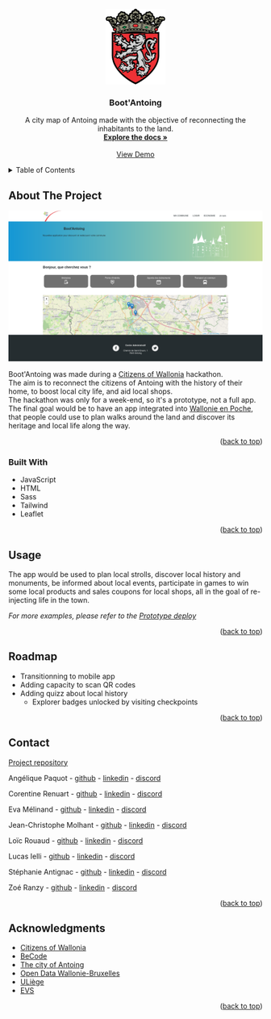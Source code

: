<div id="top"></div>



<!-- PROJECT LOGO -->
<br />
<div align="center">
  <img src="./docs/media/antoing.png" alt="Antoing armories" height="150px">

  <h3>Boot'Antoing</h3>

  <p>
    A city map of Antoing made with the objective of reconnecting the inhabitants to the land.  
    <br />
    <a href=https://github.com/JeanChristopheM/wallonia/tree/master/docs><strong>Explore the docs »</strong></a>
    <br />
    <br />
    <a href="https://jeanchristophem.github.io/wallonia/">View Demo</a>
  </p>
</div>



<!-- TABLE OF CONTENTS -->
<details>
  <summary>Table of Contents</summary>
  <ol>
    <li>
      <a href="#about-the-project">About The Project</a>
      <ul>
        <li><a href="#built-with">Built With</a></li>
      </ul>
    </li>
    <li><a href="#usage">Usage</a></li>
    <li><a href="#roadmap">Roadmap</a></li>
    <li><a href="#contact">Contact</a></li>
    <li><a href="#acknowledgments">Acknowledgments</a></li>
  </ol>
</details>



<!-- ABOUT THE PROJECT -->
## About The Project

[![Boot'Antoing Screen Shot][bootantoing-screenshot]](https://jeanchristophem.github.io/wallonia/)

Boot'Antoing was made during a [Citizens of Wallonia](https://www.citizensofwallonia.be/) hackathon.   
The aim is to reconnect the citizens of Antoing with the history of their home, to boost local city life, and aid local shops.  
The hackathon was only for a week-end, so it's a prototype, not a full app. The final goal would be to have an app integrated into [Wallonie en Poche](https://wallonie.enpoche.be/wallonie), that people could use to plan walks around the land and discover its heritage and local life along the way.

<p align="right">(<a href="#top">back to top</a>)</p>

### Built With

* JavaScript
* HTML
* Sass
* Tailwind
* Leaflet

<p align="right">(<a href="#top">back to top</a>)</p>



<!-- USAGE EXAMPLES -->
## Usage

The app would be used to plan local strolls, discover local history and monuments, be informed about local events, participate in games to win some local products and sales coupons for local shops, all in the goal of re-injecting life in the town.

_For more examples, please refer to the [Prototype deploy](https://jeanchristophem.github.io/wallonia/)_

<p align="right">(<a href="#top">back to top</a>)</p>



<!-- ROADMAP -->
## Roadmap

- Transitionning to mobile app
- Adding capacity to scan QR codes
- Adding quizz about local history
    - Explorer badges unlocked by visiting checkpoints

<p align="right">(<a href="#top">back to top</a>)</p>



<!-- CONTACT -->
## Contact

[Project repository](https://github.com/JeanChristopheM/wallonia)

Angélique Paquot - [github](https://github.com/Engie-Paquot) - [linkedin](https://www.linkedin.com/in/ang%C3%A9lique-paquot/) - [discord](https://discordapp.com/users/836507216549904404)

Corentine Renuart - [github](https://github.com/Corentine4) - [linkedin](https://www.linkedin.com/in/corentine-renuart/) - [discord](https://discordapp.com/users/Corentine#1141)

Eva Mélinand - [github](https://github.com/Evamel) - [linkedin](https://www.linkedin.com/in/eva-m%C3%A9linand-62b529215/) - [discord](https://discordapp.com/users/855936630250143748)

Jean-Christophe Molhant - [github](https://github.com/JeanChristopheM) - [linkedin](https://www.linkedin.com/in/jean-christophe-molhant-98843b21b/) - [discord](https://discordapp.com/users/JeanCM#7711)

Loïc Rouaud - [github](https://github.com/MrBroma) - [linkedin](https://www.linkedin.com/in/lo%C3%AFc-rouaud-0050388a/) - [discord](https://discordapp.com/users/446794407581319178)

Lucas Ielli - [github](https://github.com/LucasIelli) - [linkedin](https://www.linkedin.com/in/lucas-ielli-66a262215/) - [discord](https://discordapp.com/users/855163183986507817)

Stéphanie Antignac - [github](https://github.com/StephanieAn) - [linkedin](https://www.linkedin.com/in/stéphanie-antignac) - [discord](https://discordapp.com/users/836511092586577921)

Zoé Ranzy - [github](https://github.com/hawkstan) - [linkedin](https://www.linkedin.com/in/z-m-ranzy/) - [discord](https://discordapp.com/users/nfr#7235/)

<p align="right">(<a href="#top">back to top</a>)</p>



<!-- ACKNOWLEDGMENTS -->
## Acknowledgments

* [Citizens of Wallonia](https://www.citizensofwallonia.be/)
* [BeCode](https://becode.org/)
* [The city of Antoing](https://www.antoing.net/)
* [Open Data Wallonie-Bruxelles](https://www.odwb.be/pages/home/)
* [ULiège](https://www.uliege.be/cms/c_8699436/en/uliege)
* [EVS](https://evs.com/)

<p align="right">(<a href="#top">back to top</a>)</p>



<!-- MARKDOWN LINKS & IMAGES -->
[bootantoing-screenshot]: ./docs/media/screenshot-big.png

